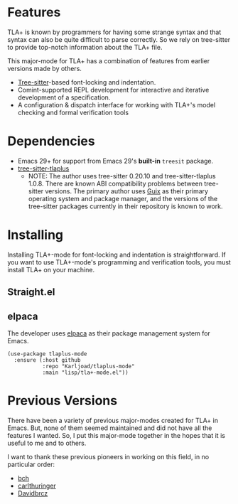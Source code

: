 # Features
TLA+ is known by programmers for having some strange syntax and that syntax can also be quite difficult to parse correctly.
So we rely on tree-sitter to provide top-notch information about the TLA+ file.

This major-mode for TLA+ has a combination of features from earlier versions made by others.
  * [Tree-sitter](https://tree-sitter.github.io/tree-sitter/)-based font-locking and indentation.
  * Comint-supported REPL development for interactive and iterative development of a specification.
  * A configuration & dispatch interface for working with TLA+'s model checking and formal verification tools

# Dependencies
  * Emacs 29+ for support from Emacs 29's **built-in** `treesit` package.
  * [tree-sitter-tlaplus](https://github.com/tlaplus-community/tree-sitter-tlaplus)
    - NOTE: The author uses tree-sitter 0.20.10 and tree-sitter-tlaplus 1.0.8.
      There are known ABI compatibility problems between tree-sitter versions.
      The primary author uses [Guix](https://guix.gnu.org/) as their primary operating system and package manager, and the versions of the tree-sitter packages currently in their repository is known to work.

# Installing
Installing TLA+-mode for font-locking and indentation is straightforward.
If you want to use TLA+-mode's programming and verification tools, you must install TLA+ on your machine.

## Straight.el

## elpaca
The developer uses [elpaca](https://github.com/progfolio/elpaca) as their package management system for Emacs.

```elisp
(use-package tlaplus-mode
  :ensure (:host github
           :repo "Karljoad/tlaplus-mode"
           :main "lisp/tla+-mode.el"))
```

# Previous Versions
There have been a variety of previous major-modes created for TLA+ in Emacs.
But, none of them seemed maintained and did not have all the features I wanted.
So, I put this major-mode together in the hopes that it is useful to me and to others.

I want to thank these previous pioneers in working on this field, in no particular order:
  * [bch](https://git.sdf.org/bch/tlamode)
  * [carlthuringer](https://github.com/carlthuringer/tla-mode)
  * [Davidbrcz](https://github.com/Davidbrcz/tla-ts-mode)
